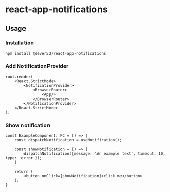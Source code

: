 # react-app-notifications
## Usage
### Installation
```
npm install @dever52/react-app-notifications
```

### Add NotificationProvider
```
root.render(
    <React.StrictMode>
        <NotificationProvider>
            <BrowserRouter>
                <App/>
            </BrowserRouter>
        </NotificationProvider>
    </React.StrictMode>
);
```

### Show notification
```
const ExampleComponent: FC = () => {
    const dispatchNotification = useNotification();

    const showNotification = () => {
        dispatchNotification({message: 'An example text', timeout: 10, type: 'error'});
    }
    
    return (
        <button onClick={showNotification}>click me</button>
    );
}
```
